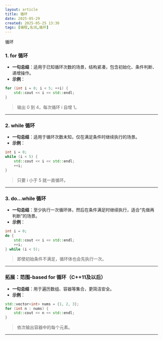 ```yaml
---
layout: article
title: 循环
date: 2025-05-29
created: 2025-05-25 13:30
tags: [编程,名词,循环]
---
```

循环
### 1. for 循环
- **一句总结**：适用于已知循环次数的场景，结构紧凑，包含初始化、条件判断、递增操作。
- **示例**：
```cpp
for (int i = 0; i < 5; ++i) {
    std::cout << i << std::endl;
}
```
> 输出 0 到 4，每次循环 i 自增 1。

---

### 2. while 循环
- **一句总结**：适用于循环次数未知，仅在满足条件时继续执行的场景。
- **示例**：
```cpp
int i = 0;
while (i < 5) {
    std::cout << i << std::endl;
    ++i;
}
```
> 只要 i 小于 5 就一直循环。

---

### 3. do...while 循环
- **一句总结**：至少执行一次循环体，然后在条件满足时继续执行，适合“先做再判断”的场景。
- **示例**：
```cpp
int i = 0;
do {
    std::cout << i << std::endl;
    ++i;
} while (i < 5);
```
> 即使初始条件不满足，循环体也会先执行一次。

---

### 拓展：范围-based for 循环（C++11及以后）
- **一句总结**：用于遍历数组、容器等集合，更简洁安全。
- **示例**：
```cpp
std::vector<int> nums = {1, 2, 3};
for (int n : nums) {
    std::cout << n << std::endl;
}
```
> 依次输出容器中的每个元素。

---
